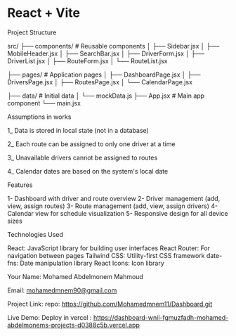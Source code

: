 # React + Vite

Project Structure

src/
├── components/          # Reusable components
│   ├── Sidebar.jsx
│   ├── MobileHeader.jsx
│   ├── SearchBar.jsx
│   ├── DriverForm.jsx
│   ├── DriverList.jsx
│   ├── RouteForm.jsx
│   └── RouteList.jsx

├── pages/              # Application pages
│   ├── DashboardPage.jsx
│   ├── DriversPage.jsx
│   ├── RoutesPage.jsx
│   └── CalendarPage.jsx

├── data/               # Initial data
│   └── mockData.js
├── App.jsx             # Main app component
└── main.jsx



   Assumptions in works

1_ Data is stored in local state (not in a database)

2_ Each route can be assigned to only one driver at a time

3_ Unavailable drivers cannot be assigned to routes

4_ Calendar dates are based on the system's local date




Features

1- Dashboard with driver and route overview
2- Driver management (add, view, assign routes)
3- Route management (add, view, assign drivers)
4- Calendar view for schedule visualization
5- Responsive design for all device sizes







Technologies Used
   
React: JavaScript library for building user interfaces
React Router: For navigation between pages
Tailwind CSS: Utility-first CSS framework
date-fns: Date manipulation library
React Icons: Icon library



Your Name: Mohamed Abdelmonem Mahmoud

Email: mohamedmnem90@gmail.com

Project Link: repo: https://github.com/Mohamedmnem11/Dashboard.git

Live Demo: Deploy in vercel :  https://dashboard-wnil-fgmuzfadh-mohamed-abdelmonems-projects-d0388c5b.vercel.app







